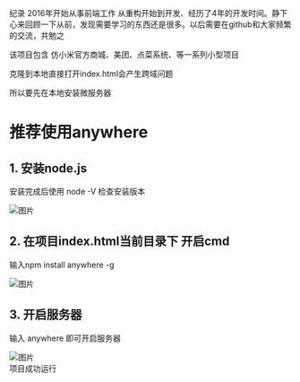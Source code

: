 纪录 
2016年开始从事前端工作
从重构开始到开发、经历了4年的开发时间。静下心来回顾一下从前，发现需要学习的东西还是很多。以后需要在github和大家频繁的交流，共勉之

该项目包含 仿小米官方商城、美团、点菜系统、等一系列小型项目

克隆到本地直接打开index.html会产生跨域问题

所以要先在本地安装微服务器 

# 推荐使用anywhere
## 1. 安装node.js 
   安装完成后使用 node -V 检查安装版本      
      
   ![图片](https://github.com/fanTerry/-2016-/blob/master/img/node.jpg)
## 2. 在项目index.html当前目录下 开启cmd 
   输入npm install anywhere -g    
       
   ![图片](https://github.com/fanTerry/-2016-/blob/master/img/anywhere.png)
## 3. 开启服务器
   输入 anywhere 即可开启服务器     
          
   ![图片](https://github.com/fanTerry/-2016-/blob/master/img/go.jpg)    
      项目成功运行
